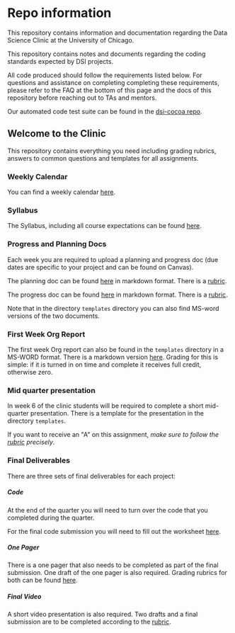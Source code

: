 # Repo information

This repository contains information and documentation regarding the Data Science Clinic at the University of Chicago. 

This repository contains notes and documents regarding the coding standards expected by DSI projects.

All code produced should follow the requirements listed below. For questions and assistance on completing completing these requirements, please refer to the FAQ at the bottom of this page and the docs of this repository before reaching out to TAs and mentors. 

Our automated code test suite can be found in the [dsi-cocoa repo](https://github.com/dsi-clinic/cocoa).
 
## Welcome to the Clinic

This repository contains everything you need including grading rubrics, answers to common questions and templates for all assignments. 

### Weekly Calendar

You can find a weekly calendar [here](/syllabus/weekly-plan.md). 

### Syllabus

The Syllabus, including all course expectations can be found [here](/syllabus/syllabus.md).

### Progress and Planning Docs

Each week you are required to upload a planning and progress doc (due dates are specific to your project and can be found on Canvas). 

The planning doc can be found [here](/templates/planing-doc.md) in markdown format. There is a [rubric](/rubrics/planning-doc-rubric.md).

The progress doc can be found [here](/templates/progress-doc.md) in markdown format. There is a [rubric](/rubrics/progress-doc-rubric.md).

Note that in the directory `templates` directory you can also find MS-word versions of the two documents.

### First Week Org Report

The first week Org report can also be found in the `templates` directory in a MS-WORD format. There is a markdown version [here](/templates/week-1-org-report.md). Grading for this is simple: if it is turned in on time and complete it receives full credit, otherwise zero.

### Mid quarter presentation

In week 6 of the clinic students will be required to complete a short mid-quarter presentation. There is a template for the presentation in the directory `templates`. 

If you want to receive an "A" on this assignment, _make sure to follow the [rubric](/rubrics/mid-quarter-presentation-rubric.md) precisely_.

### Final Deliverables

There are three sets of final deliverables for each project:

##### Code 

At the end of the quarter you will need to turn over the code that you completed during the quarter. 

For the final code submission you will need to fill out the worksheet [here](/templates/final-technical-submission.md).

##### One Pager

There is a one pager that also needs to be completed as part of the final submission. One draft of the one pager is also required. Grading rubrics for both can be found [here](/rubrics/one-pager.md).

##### Final Video 

A short video presentation is also required. Two drafts and a final submission are to be completed according to the [rubric](/rubrics/final-video.md).


